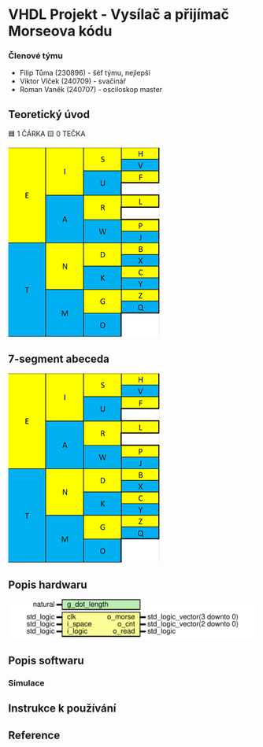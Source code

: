 # VHDL Projekt - Vysílač a přijímač Morseova kódu

### Členové týmu
* Filip Tůma (230896) - šéf týmu, nejlepší
* Viktor Vlček (240709) - svačinář
* Roman Vaněk (240707) - osciloskop master

## Teoretický úvod
:blue_square: 1 ČÁRKA     :yellow_square: 0 TEČKA

![image](https://github.com/vanekroman/digital-electronics-project/blob/main/Morse_abeceda.png)

## 7-segment abeceda
![image](Morse_abeceda.png)

## Popis hardwaru
![Period check](doc/period_cnt.svg)    

## Popis softwaru
### Simulace

## Instrukce k používání

## Reference

